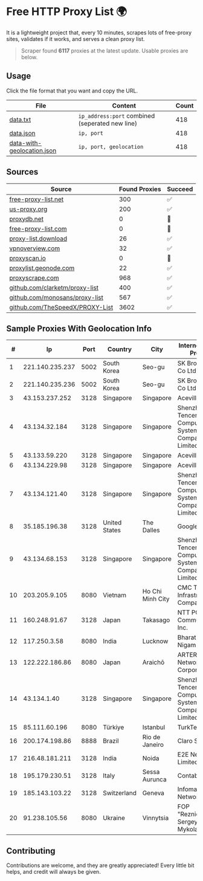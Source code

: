 
# Free HTTP Proxy List 🌍

It is a lightweight project that, every 10 minutes, scrapes lots of free-proxy sites, validates if it works, and serves a clean proxy list.


> Scraper found **6117** proxies at the latest update. Usable proxies are below.

## Usage

Click the file format that you want and copy the URL.


|File|Content|Count|
|----|-------|-----|
|[data.txt](https://raw.githubusercontent.com/themiralay/Proxy-List-World/master/data.txt)|`ip_address:port` combined (seperated new line)|418|
|[data.json](https://raw.githubusercontent.com/themiralay/Proxy-List-World/master/data.json)|`ip, port`|418|
|[data-with-geolocation.json](https://raw.githubusercontent.com/themiralay/Proxy-List-World/master/data-with-geolocation.json)|`ip, port, geolocation`|418|

## Sources

|Source|Found Proxies|Succeed|
|------|-------------|-------|
|[free-proxy-list.net](https://free-proxy-list.net)|300|✅|
|[us-proxy.org](https://www.us-proxy.org)|200|✅|
|[proxydb.net](http://proxydb.net)|0|🚫|
|[free-proxy-list.com](https://free-proxy-list.com/?page=&port=&type%5B%5D=http&type%5B%5D=https&up_time=0&search=Search)|0|🚫|
|[proxy-list.download](https://www.proxy-list.download/HTTP)|26|✅|
|[vpnoverview.com](https://vpnoverview.com/privacy/anonymous-browsing/free-proxy-servers)|32|✅|
|[proxyscan.io](https://www.proxyscan.io)|0|🚫|
|[proxylist.geonode.com](https://proxylist.geonode.com/api/proxy-list?limit=300&page=1&sort_by=lastChecked&sort_type=desc&protocols=http,https)|22|✅|
|[proxyscrape.com](https://api.proxyscrape.com/v2/?request=displayproxies&protocol=http&timeout=10000&country=all&ssl=all&anonymity=all)|968|✅|
|[github.com/clarketm/proxy-list](https://raw.githubusercontent.com/clarketm/proxy-list/master/proxy-list-raw.txt)|400|✅|
|[github.com/monosans/proxy-list](https://raw.githubusercontent.com/monosans/proxy-list/main/proxies/http.txt)|567|✅|
|[github.com/TheSpeedX/PROXY-List](https://raw.githubusercontent.com/TheSpeedX/PROXY-List/master/http.txt)|3602|✅|


## Sample Proxies With Geolocation Info

|#|Ip|Port|Country|City|Internet Service Provider|
|-|--|----|-------|----|-------------------------|
|1|221.140.235.237|5002|South Korea|Seo-gu|SK Broadband Co Ltd|
|2|221.140.235.236|5002|South Korea|Seo-gu|SK Broadband Co Ltd|
|3|43.153.237.252|3128|Singapore|Singapore|Aceville Pte.ltd|
|4|43.134.32.184|3128|Singapore|Singapore|Shenzhen Tencent Computer Systems Company Limited|
|5|43.133.59.220|3128|Singapore|Singapore|Aceville Pte.ltd|
|6|43.134.229.98|3128|Singapore|Singapore|Aceville Pte.ltd|
|7|43.134.121.40|3128|Singapore|Singapore|Shenzhen Tencent Computer Systems Company Limited|
|8|35.185.196.38|3128|United States|The Dalles|Google LLC|
|9|43.134.68.153|3128|Singapore|Singapore|Shenzhen Tencent Computer Systems Company Limited|
|10|203.205.9.105|8080|Vietnam|Ho Chi Minh City|CMC Telecom Infrastructure Company|
|11|160.248.91.67|3128|Japan|Takasago|NTT PC Communications, Inc.|
|12|117.250.3.58|8080|India|Lucknow|Bharat Sanchar Nigam Ltd|
|13|122.222.186.86|8080|Japan|Araichō|ARTERIA Networks Corporation|
|14|43.134.1.40|3128|Singapore|Singapore|Shenzhen Tencent Computer Systems Company Limited|
|15|85.111.60.196|8080|Türkiye|Istanbul|TurkTelecom|
|16|200.174.198.86|8888|Brazil|Rio de Janeiro|Claro S.A|
|17|216.48.181.211|3128|India|Noida|E2E Networks Limited|
|18|195.179.230.51|3128|Italy|Sessa Aurunca|Contabo GmbH|
|19|185.143.103.22|3128|Switzerland|Geneva|Infomaniak Network SA|
|20|91.238.105.56|8080|Ukraine|Vinnytsia|FOP "Reznichenko Sergey Mykolayovich"|



## Contributing

Contributions are welcome, and they are greatly appreciated! Every
little bit helps, and credit will always be given.


